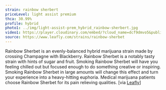 ```yaml
---
strain: rainbow sherbert
priceLevel: light assist premium
thca: 30.99%
profile: hybrid
photo1: ../img/light-assist-prem_hybrid_rainbow-sherbert.jpg
video1: https://player.cloudinary.com/embed/?cloud_name=dcf9dmvo5&public_id=dep-aaa_hybrid_rainbow-sherbert_ww61qb&profile=flower
source: https://www.leafly.com/strains/rainbow-sherbet
---
```


Rainbow Sherbet is an evenly-balanced hybrid marijuana strain made by crossing Champagne with Blackberry. Rainbow Sherbet is a notably tasty strain with hints of sugar and fruit. Smoking Rainbow Sherbet will have you feeling chilled out but focused enough to do something creative or inspiring. Smoking Rainbow Sherbet in large amounts will change this effect and turn your experience into a heavy-hitting euphoria. Medical marijuana patients choose Rainbow Sherbet for its pain relieving qualities. [via <a href="{{ source }}">Leafly</a>]
